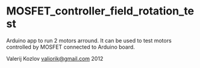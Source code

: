 MOSFET_controller_field_rotation_test
=====================================

Arduino app to run 2 motors arround. It can be used to test motors controlled by MOSFET connected to Arduino board.

Valerij Kozlov
valiorik@gmail.com
2012
